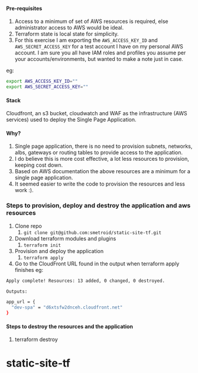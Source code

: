 
#### Pre-requisites

1. Access to a minimum of set of AWS resources is required, else administrator access to AWS would be ideal.
2. Terraform state is local state for simplicity.
3. For this exercise I am exporting the `AWS_ACCESS_KEY_ID` and `AWS_SECRET_ACCESS_KEY` for a test account I have on my personal AWS account.  I am sure you all have IAM roles and profiles you assume per your accounts/environments, but wanted to make a note just in case.

eg:

```bash
export AWS_ACCESS_KEY_ID=""
export AWS_SECRET_ACCESS_KEY=""
```

#### Stack

Cloudfront, an s3 bucket, cloudwatch and WAF as the infrastructure (AWS services) used to deploy the Single Page Application.

#### Why?

1. Single page application, there is no need to provision subnets, networks, albs, gateways or routing tables to provide access to the application.
2. I do believe this is more cost effective, a lot less resources to provision, keeping cost down.
3. Based on AWS documentation the above resources are a minimum for a single page application.
4. It seemed easier to write the code to provision the resources and less work :).

### Steps to provision, deploy and destroy the application and aws resources

1. Clone repo
   1. `git clone git@github.com:smetroid/static-site-tf.git`
2. Download terraform modules and plugins
   1. `terraform init`
3. Provision and deploy the application
   1. `terraform apply`
4. Go to the CloudFront URL found in the output when terraform apply finishes
  eg:

  ```bash
  Apply complete! Resources: 13 added, 0 changed, 0 destroyed.

  Outputs:

  app_url = {
    "dev-spa" = "d6xtsfw2dnceh.cloudfront.net"
  }
  ````

#### Steps to destroy the resources and the application

1. terraform destroy
# static-site-tf
